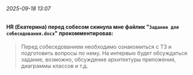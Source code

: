 ###### 2025-09-18 13:07

#### HR (Екатерина) перед собесом скинула мне файлик "`Задание для собеседования.docx`" прокомментировав:

> Перед собеседованием необходимо ознакомиться с ТЗ и подготовить вопросы по нему. 
> На интервью будет обсуждаться задание, возможно, обсуждение архитектуры приложения, 
> диаграммы классов и т.д.
> 
